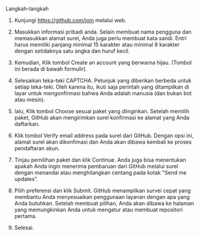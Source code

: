 Langkah-langkah

1. Kunjungi https://github.com/join melalui web.
   
2. Masukkan informasi pribadi anda.
   Selain membuat nama pengguna dan memasukkan alamat surel, Anda juga perlu membuat kata sandi.
   Entri harus memiliki panjang minimal 15 karakter atau minimal 8 karakter dengan setidaknya satu angka dan huruf kecil.
   
3. Kemudian, Klik tombol Create an account yang berwarna hijau. (Tombol ini berada di bawah formulir).
   
4. Selesaikan teka-teki CAPTCHA.
   Petunjuk yang diberikan berbeda untuk setiap teka-teki.
   Oleh karena itu, ikuti saja perintah yang ditampilkan di layar untuk mengonfirmasi bahwa Anda adalah manusia (dan bukan bot atau mesin).

5.  lalu, Klik tombol Choose sesuai paket yang diinginkan.
   Setelah memilih paket, GitHub akan mengirimkan surel konfirmasi ke alamat yang Anda daftarkan.

6. Klik tombol Verify email address pada surel dari GitHub.
   Dengan opsi ini, alamat surel akan dikonfimasi dan Anda akan dibawa kembali ke proses pendaftaran akun.

7. Tinjau pemilihan paket dan klik Continue.
   Anda juga bisa menentukan apakah Anda ingin menerima pembaruan dari GitHub melalui surel dengan menandai atau menghilangkan centang pada kotak "Send me updates".

8. Pilih preferensi dan klik Submit.
   GitHub menampilkan survei cepat yang membantu Anda menyesuaikan penggunaan layanan dengan apa yang Anda butuhkan.
   Setelah membuat pilihan, Anda akan dibawa ke halaman yang memungkinkan Anda untuk mengatur atau membuat repositori pertama.

9. Selesai.


   
